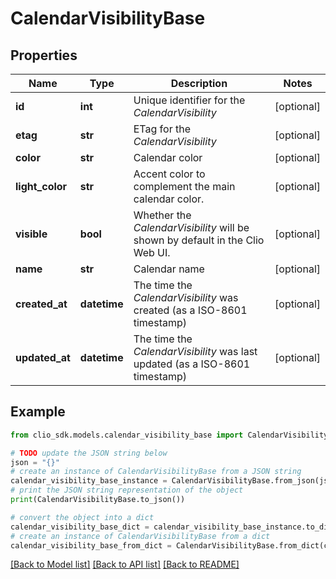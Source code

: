 # CalendarVisibilityBase


## Properties

Name | Type | Description | Notes
------------ | ------------- | ------------- | -------------
**id** | **int** | Unique identifier for the *CalendarVisibility* | [optional] 
**etag** | **str** | ETag for the *CalendarVisibility* | [optional] 
**color** | **str** | Calendar color | [optional] 
**light_color** | **str** | Accent color to complement the main calendar color. | [optional] 
**visible** | **bool** | Whether the *CalendarVisibility* will be shown by default in the Clio Web UI. | [optional] 
**name** | **str** | Calendar name | [optional] 
**created_at** | **datetime** | The time the *CalendarVisibility* was created (as a ISO-8601 timestamp) | [optional] 
**updated_at** | **datetime** | The time the *CalendarVisibility* was last updated (as a ISO-8601 timestamp) | [optional] 

## Example

```python
from clio_sdk.models.calendar_visibility_base import CalendarVisibilityBase

# TODO update the JSON string below
json = "{}"
# create an instance of CalendarVisibilityBase from a JSON string
calendar_visibility_base_instance = CalendarVisibilityBase.from_json(json)
# print the JSON string representation of the object
print(CalendarVisibilityBase.to_json())

# convert the object into a dict
calendar_visibility_base_dict = calendar_visibility_base_instance.to_dict()
# create an instance of CalendarVisibilityBase from a dict
calendar_visibility_base_from_dict = CalendarVisibilityBase.from_dict(calendar_visibility_base_dict)
```
[[Back to Model list]](../README.md#documentation-for-models) [[Back to API list]](../README.md#documentation-for-api-endpoints) [[Back to README]](../README.md)


